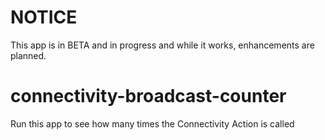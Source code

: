 # NOTICE
This app is in BETA and in progress and while it works, enhancements are planned.

# connectivity-broadcast-counter
Run this app to see how many times the Connectivity Action is called
